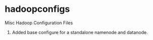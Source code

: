 # hadoopconfigs
Misc Hadoop Configuration Files

1. Added base configure for a standalone namenode and datanode.

